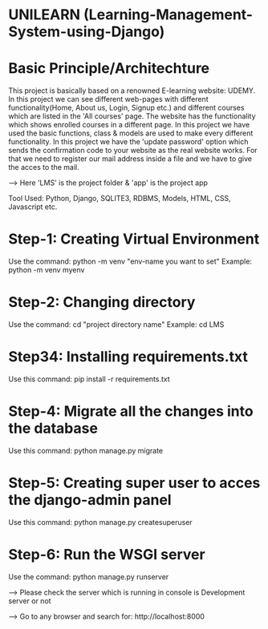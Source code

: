 # UNILEARN (Learning-Management-System-using-Django)


# Basic Principle/Architechture
This project is basically based on a renowned E-learning website: UDEMY. In this project we can see different 
web-pages with different functionality(Home, About us, Login, Signup etc.) and different courses which are 
listed in the 'All courses' page. The website has the functionality which shows enrolled courses in a 
different page. In this project we have used the basic functions, class & models are used to make every 
different functionality. In this project we have the 'update password' option which sends the confirmation 
code to your website as the real website works. For that we need to register our mail address inside a file 
and we have to give the acces to the mail.


--> Here 'LMS' is the project folder & 'app' is the project app


Tool Used: Python, Django, SQLITE3, RDBMS, Models, HTML, CSS, Javascript etc.


# Step-1: Creating Virtual Environment
Use the command: python -m venv "env-name you want to set"
Example: python -m venv myenv


# Step-2: Changing directory
Use the command: cd "project directory name"
Example: cd LMS


# Step34: Installing requirements.txt
Use this command: pip install -r requirements.txt


# Step-4: Migrate all the changes into the database
Use this command: python manage.py migrate


# Step-5: Creating super user to acces the django-admin panel
Use this command: python manage.py createsuperuser


# Step-6: Run the WSGI server
Use the command: python manage.py runserver

--> Please check the server which is running in console is Development server or not

--> Go to any browser and search for: http://localhost:8000

